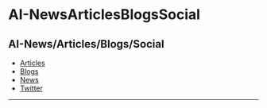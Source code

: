 # AI-NewsArticlesBlogsSocial

## AI-News/Articles/Blogs/Social

- [Articles](HOME-MTHRFCKR/BOOKMRKS-MTHRFCKR/Ai-Mthrfckr/News/Articles.md)
- [Blogs](HOME-MTHRFCKR/BOOKMRKS-MTHRFCKR/Ai-Mthrfckr/News/Blogs.md)
- [News](HOME-MTHRFCKR/BOOKMRKS-MTHRFCKR/Ai-Mthrfckr/News/News.md)
- [Twitter](HOME-MTHRFCKR/BOOKMRKS-MTHRFCKR/Ai-Mthrfckr/News/Twitter.md)

---
